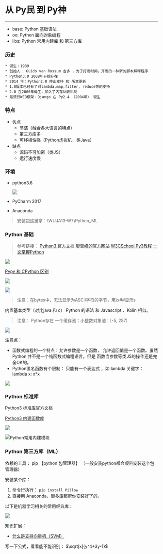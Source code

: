 # 从 Py民 到 Py神
----
* base: Python 基础语法
* oo: Python 面向对象编程
* libs: Python 常用内建库 和 第三方库
### 历史

	* 诞生：1989
	* 创始人： Guido van Rossum 吉多 ，为了打发时间，开发的一种新的脚本解释程序
	* Python3.0 2008年开始存在
	* 2014 年：Python2.0 停止支持 和 版本更新
	* 1.0版本已经有了对lambda,map,filter, reduce等的支持
	* 2.0 在2000年诞生，加入了内存回收机制
	* 最流行WEB框架：Django 在 Py2.4 （2004年） 诞生

### 特点
* 优点
  * 简洁（融合各大语言的特点）
  * 第三方库多
  * 可移植性强（Python虚拟机，类Java）
* 缺点
  * 源码不可加密（类JS）
  * 运行速度慢

### 环境
* python3.6

  ![](./imgs/p1.png)
* PyCharm 2017
* Anaconda

> 安装包这里拿：\\WUJA13-W7\Python_ML

### Python 基础
  > 参考链接：
     [Python3 官方文档](https://docs.python.org/3/reference/index.html#reference-index)
		 [廖雪峰的官方网站](https://www.liaoxuefeng.com/wiki/0014316089557264a6b348958f449949df42a6d3a2e542c000)
	   [W3CSchool Py3教程](https://www.w3cschool.cn/python3/)
	   [一文掌握Python](http://mp.weixin.qq.com/s?__biz=MjM5NzM0MjcyMQ==&mid=2650076095&idx=2&sn=90a3ab6e2b5f881151b17a7edec58175&chksm=bedb28d189aca1c7186824772706a420fb2b0a1744e4ce1e4330cae14dad505000d165d0cfb4&scene=0#rd)

![](./imgs/p2.png)

[Pypy 和 CPython 区别](http://pypy.readthedocs.io/en/latest/cpython_differences.html)

![](./imgs/p3.png)

![](./imgs/p4.png)

> 注意：在bytes中，无法显示为ASCII字符的字节，用\x##显示s

内置基本类型（对比java 和 c）
Python 的语法  和 Javascript 、Kolin 相似。
> 注意： Python存在 一个缓存池：小整数对象池：[-5, 257)

![](./imgs/p5.png)

注意点：
  * 函数式编程的一个特点：允许参数是一个函数， 允许返回值是一个函数。虽然 Python 并不是一个纯函数式编程语言，但是 函数当参数等类JS的操作还是完全OK的。
  * Python匿名函数有个限制： 只能有一个表达式 ，如 lambda 关键字： lambda x: x*x

![](./imgs/p6.png)

### Python 标准库

[Python3 标准库官方文档](https://docs.python.org/3/library/index.html)

[Python3 内建函数库](https://docs.python.org/3/library/functions.html)

![](./imgs/p7.png)

![Python常用内建模块](./imgs/p8.png)


### Python 第三方库（ML）

依赖的工具： pip 【python 包管理器】
（一般安装python都会顺带安装这个包管理器）

安装某个库：
1. 命令行执行：
  `pip install Pillow`
2. 直接用 Anaconda，很多库都帮你安装好了的。

以下是机器学习相关的常用经典库：

![](./imgs/p9.png)

知识扩展：
* [什么是支持向量机（SVM）](https://www.zhihu.com/question/21094489)

写一下公式，看看能不能识别：
$\sqrt[x]{y^4+3y-1}$

